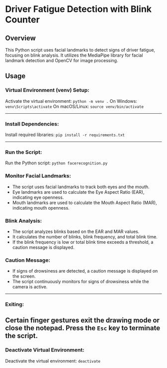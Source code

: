 # Driver Fatigue Detection with Blink Counter
## Overview
This Python script uses facial landmarks to detect signs of driver fatigue, focusing on blink analysis. It utilizes the MediaPipe library for facial landmark detection and OpenCV for image processing.

## Usage
### Virtual Environment (venv) Setup:
Activate the virtual environment: `python -m venv .`
On Windows: `venv\Scripts\activate`
On macOS/Linux: `source venv/bin/activate`

---
### Install Dependencies:
Install required libraries: `pip install -r requirements.txt`

---
### Run the Script:
Run the Python script: `python facerecognition.py`

### Monitor Facial Landmarks:

- The script uses facial landmarks to track both eyes and the mouth.
- Eye landmarks are used to calculate the Eye Aspect Ratio (EAR), indicating eye openness.
- Mouth landmarks are used to calculate the Mouth Aspect Ratio (MAR), indicating mouth openness.

### Blink Analysis:
- The script analyzes blinks based on the EAR and MAR values.
- It calculates the number of blinks, blink frequency, and total blink time.
- If the blink frequency is low or total blink time exceeds a threshold, a caution message is displayed.

### Caution Message:
- If signs of drowsiness are detected, a caution message is displayed on the screen.
- The script continuously monitors for signs of drowsiness while the camera is active.
---

### Exiting:
Certain finger gestures exit the drawing mode or close the notepad.
Press the `Esc` key to terminate the script.
---

### Deactivate Virtual Environment:
Deactivate the virtual environment: `deactivate`